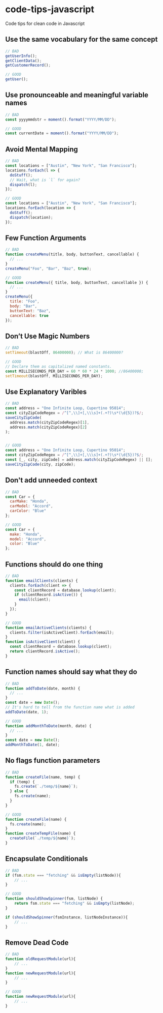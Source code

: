 # code-tips-javascript
Code tips for clean code in Javascript

## Use the same vocabulary for the same concept

```javascript
// BAD
getUserInfo();
getClientData();
getCustomerRecord();

// GOOD
getUser();
```

## Use pronounceable and meaningful variable names

```javascript
// BAD
const yyyymmdstr = moment().format("YYYY/MM/DD");

// GOOD
const currentDate = moment().format("YYYY/MM/DD");
```

## Avoid Mental Mapping

```javascript
// BAD
const locations = ["Austin", "New York", "San Francisco"];
locations.forEach(l => {
  doStuff();
  // Wait, what is `l` for again?
  dispatch(l);
});

// GOOD
const locations = ["Austin", "New York", "San Francisco"];
locations.forEach(location => {
  doStuff();
  dispatch(location);
});
```

## Few Function Arguments

```javascript
// BAD
function createMenu(title, body, buttonText, cancellable) {
  // ...
}
createMenu("Foo", "Bar", "Baz", true);

// GOOD
function createMenu({ title, body, buttonText, cancellable }) {
  // ...
}
createMenu({
  title: "Foo",
  body: "Bar",
  buttonText: "Baz",
  cancellable: true
});
```

## Don’t Use Magic Numbers

```javascript
// BAD
setTimeout(blastOff, 86400000); // What is 86400000?

// GOOD
// Declare them as capitalized named constants.
const MILLISECONDS_PER_DAY = 60 * 60 * 24 * 1000; //86400000;
setTimeout(blastOff, MILLISECONDS_PER_DAY);
```

##  Use Explanatory Varibles

```javascript
// BAD
const address = "One Infinite Loop, Cupertino 95014";
const cityZipCodeRegex = /^[^,\\]+[,\\\s]+(.+?)\s*(\d{5})?$/;
saveCityZipCode(
  address.match(cityZipCodeRegex)[1],
  address.match(cityZipCodeRegex)[2]
);


// GOOD
const address = "One Infinite Loop, Cupertino 95014";
const cityZipCodeRegex = /^[^,\\]+[,\\\s]+(.+?)\s*(\d{5})?$/;
const [_, city, zipCode] = address.match(cityZipCodeRegex) || [];
saveCityZipCode(city, zipCode);
```

## Don't add unneeded context

```javascript
// BAD
const Car = {
  carMake: "Honda",
  carModel: "Accord",
  carColor: "Blue"
};

// GOOD
const Car = {
  make: "Honda",
  model: "Accord",
  color: "Blue"
};
```

## Functions should do one thing

```javascript
// BAD
function emailClients(clients) {
  clients.forEach(client => {
    const clientRecord = database.lookup(client);
    if (clientRecord.isActive()) {
      email(client);
    }
  });
}

// GOOD
function emailActiveClients(clients) {
  clients.filter(isActiveClient).forEach(email);
}
function isActiveClient(client) {
  const clientRecord = database.lookup(client);
  return clientRecord.isActive();
}
```

## Function names should say what they do

```javascript
// BAD
function addToDate(date, month) {
  // ...
}
const date = new Date();
// It's hard to tell from the function name what is added
addToDate(date, 1);

// GOOD
function addMonthToDate(month, date) {
  // ...
}
const date = new Date();
addMonthToDate(1, date);
```

## No flags function parameters
```javascript
// BAD
function createFile(name, temp) {
  if (temp) {
    fs.create(`./temp/${name}`);
  } else {
    fs.create(name);
  }
}

// GOOD
function createFile(name) {
  fs.create(name);
}
function createTempFile(name) {
  createFile(`./temp/${name}`);
}
```

## Encapsulate Conditionals

```javascript
// BAD
if (fsm.state === "fetching" && isEmpty(listNode)){
	// ...
}

// GOOD
function shouldShowSpinner(fsm, listNode) {
	return fsm.state === "fetching" && isEmpty(listNode);
}

if (shouldShowSpinner(fsmInstance, listNodeInstance)){
	// ...
}
```

## Remove Dead Code
```javascript
// BAD
function oldRequestModule(url){
	// ...
}
function newRequestModule(url){
	// ...
}

// GOOD
function newRequestModule(url){
	// ...
}
```
